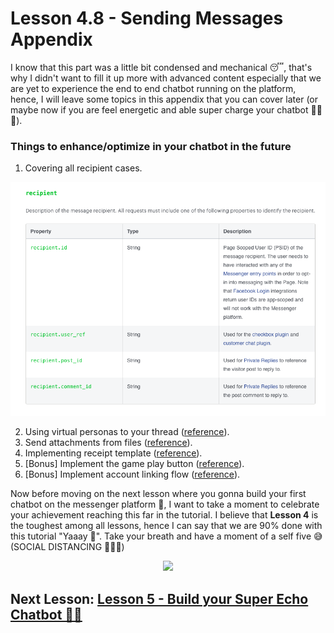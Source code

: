 # Lesson 4.8 - Sending Messages Appendix

I know that this part was a little bit condensed and mechanical 😴, that's why I didn't want to fill it up more with advanced content especially that we are yet to experience the end to end chatbot running on the platform, hence, I will leave some topics in this appendix that you can cover later (or maybe now if you are feel energetic and able super charge your chatbot 💪🏻😁).

### Things to enhance/optimize in your chatbot in the future

1.  Covering all recipient cases.

<p align="center">
  <img src="images/lesson_4_8_im1.png" />
</p>

2.  Using virtual personas to your thread ([reference](https://developers.facebook.com/docs/messenger-platform/send-messages/personas)).
3.  Send attachments from files ([reference](https://developers.facebook.com/docs/messenger-platform/send-messages#file)).
4.  Implementing receipt template ([reference](https://developers.facebook.com/docs/messenger-platform/send-messages/template/receipt)).
5.  [Bonus] Implement the game play button ([reference](https://developers.facebook.com/docs/messenger-platform/reference/buttons/game-play)).
6.  [Bonus] Implement account linking flow ([reference](https://developers.facebook.com/docs/messenger-platform/identity/account-linking)).

Now before moving on the next lesson where you gonna build your first chatbot on the messenger platform 🤩, I want to take a moment to celebrate your achievement reaching this far in the tutorial. I believe that **Lesson 4** is the toughest among all lessons, hence I can say that we are 90% done with this tutorial "Yaaay 🥳". Take your breath and have a moment of a self five 😅 (SOCIAL DISTANCING 🦠😷😁)

<p align="center">
  <img src="https://media.giphy.com/media/Ll37bXYmQecEdBpmmM/giphy.gif" />
</p>

## Next Lesson: [Lesson 5 - Build your Super Echo Chatbot 💬🤖]()
